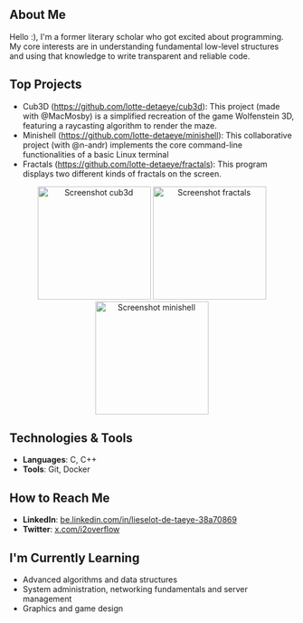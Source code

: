 ## About Me
Hello :), I'm a former literary scholar who got excited about programming. My core interests are in understanding fundamental low-level structures and using that knowledge to write transparent and reliable code.

## Top Projects
- Cub3D (https://github.com/lotte-detaeye/cub3d): This project (made with @MacMosby) is a simplified recreation of the game Wolfenstein 3D, featuring a raycasting algorithm to render the maze. 
- Minishell (https://github.com/lotte-detaeye/minishell): This collaborative project (with @n-andr) implements the core command-line functionalities of a basic Linux terminal
- Fractals (https://github.com/lotte-detaeye/fractals): This program displays two different kinds of fractals on the screen.

<p align="center">
<img src="https://github.com/user-attachments/assets/8e70713a-f783-40ec-9ce2-808b7ad3b5ee" alt="Screenshot cub3d" height="200"/>
<img src="https://github.com/user-attachments/assets/5623a319-96f5-419d-a71e-e1241a0496d8"  alt="Screenshot fractals" height="200"/>
<img src="https://github.com/user-attachments/assets/4ed3ca59-6b96-4412-81b6-a96e274e650f"  alt="Screenshot minishell" height="200"/>
</p>

## Technologies & Tools
- **Languages**: C, C++
- **Tools**: Git, Docker

## How to Reach Me
- **LinkedIn**: [be.linkedin.com/in/lieselot-de-taeye-38a70869](https://be.linkedin.com/in/lieselot-de-taeye-38a70869)
- **Twitter**: [x.com/i2overflow](https://x.com/i2overflow)

## I'm Currently Learning
- Advanced algorithms and data structures
- System administration, networking fundamentals and server management
- Graphics and game design
